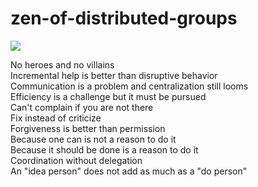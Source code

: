 # zen-of-distributed-groups 

![](https://i.creativecommons.org/p/zero/1.0/88x31.png)

No heroes and no villains  
Incremental help is better than disruptive behavior  
Communication is a problem and centralization still looms  
Efficiency is a challenge but it must be pursued  
Can't complain if you are not there  
Fix instead of criticize  
Forgiveness is better than permission  
Because one can is not a reason to do it  
Because it should be done is a reason to do it  
Coordination without delegation  
An "idea person" does not add as much as a "do person"

